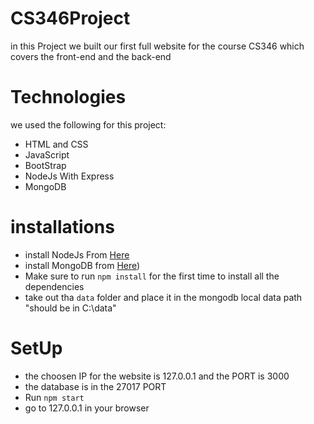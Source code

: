 # CS346Project
in this Project we built our first full website for the course CS346
which covers the front-end and the back-end 

# Technologies
  we used the following for this project:
  - HTML and CSS 
  - JavaScript
  - BootStrap
  - NodeJs With Express
  - MongoDB
  
  # installations
  - install NodeJs From [Here](https://nodejs.org/en/download/)
  - install MongoDB from [Here](https://www.mongodb.com/try/download/community))
  - Make sure to run `npm install` for the first time to install all the dependencies
  - take out tha `data` folder and place it in the mongodb local data path "should be in C:\\data"
  
  # SetUp
  - the choosen IP for the website is 127.0.0.1 and the PORT is 3000
  - the database is in the 27017 PORT
  - Run `npm start`
  - go to 127.0.0.1 in your browser


